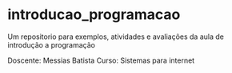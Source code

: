 # introducao_programacao
Um repositorio para exemplos, atividades e avaliações da aula de introdução a programação

Doscente: Messias Batista
Curso: Sistemas para internet

